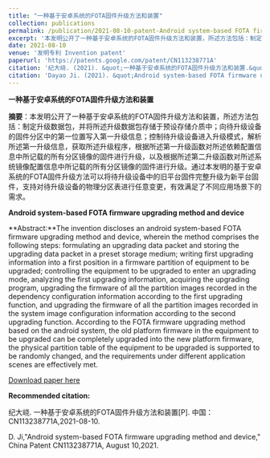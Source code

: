 ```yaml
---
title: "一种基于安卓系统的FOTA固件升级方法和装置"
collection: publications
permalink: /publication/2021-08-10-patent-Android system-based FOTA firmware upgrading method and device-number-31
excerpt: '本发明公开了一种基于安卓系统的FOTA固件升级方法和装置，所述方法包括：制定升级数据包，并将所述升级数据包存储于预设存储介质中；向待升级设备的固件分区中的第一位置写入第一升级信息；控制待升级设备进入升级模式，解析所述第一升级信息，获取所述升级程序，根据所述第一升级函数对所述依赖配置信息中所记载的所有分区镜像的固件进行升级，以及根据所述第二升级函数对所述系统镜像配置信息中所记载的所有分区镜像的固件进行升级。通过本发明的基于安卓系统的FOTA固件升级方法可以将待升级设备中的旧平台固件完整升级为新平台固件，支持对待升级设备的物理分区表进行任意变更，有效满足了不同应用场景下的需求.'
date: 2021-08-10
venue: '发明专利 Invention patent'
paperurl: 'https://patents.google.com/patent/CN113238771A'
citation: '纪大峣. (2021). &quot;一种基于安卓系统的FOTA固件升级方法和装置.&quot; <i>专利</i>. CN113238771A.'
citation: 'Dayao Ji. (2021). &quot;Android system-based FOTA firmware upgrading method and device.&quot; <i>China patent</i>. CN113238771A.'
---
```

**一种基于安卓系统的FOTA固件升级方法和装置**

**摘要**：本发明公开了一种基于安卓系统的FOTA固件升级方法和装置，所述方法包括：制定升级数据包，并将所述升级数据包存储于预设存储介质中；向待升级设备的固件分区中的第一位置写入第一升级信息；控制待升级设备进入升级模式，解析所述第一升级信息，获取所述升级程序，根据所述第一升级函数对所述依赖配置信息中所记载的所有分区镜像的固件进行升级，以及根据所述第二升级函数对所述系统镜像配置信息中所记载的所有分区镜像的固件进行升级。通过本发明的基于安卓系统的FOTA固件升级方法可以将待升级设备中的旧平台固件完整升级为新平台固件，支持对待升级设备的物理分区表进行任意变更，有效满足了不同应用场景下的需求。



**Android system-based FOTA firmware upgrading method and device**

**Abstract:**The invention discloses an android system-based FOTA firmware upgrading method and device, wherein the method comprises the following steps: formulating an upgrading data packet and storing the upgrading data packet in a preset storage medium; writing first upgrading information into a first position in a firmware partition of equipment to be upgraded; controlling the equipment to be upgraded to enter an upgrading mode, analyzing the first upgrading information, acquiring the upgrading program, upgrading the firmware of all the partition images recorded in the dependency configuration information according to the first upgrading function, and upgrading the firmware of all the partition images recorded in the system image configuration information according to the second upgrading function. According to the FOTA firmware upgrading method based on the android system, the old platform firmware in the equipment to be upgraded can be completely upgraded into the new platform firmware, the physical partition table of the equipment to be upgraded is supported to be randomly changed, and the requirements under different application scenes are effectively met. 



[Download paper here](https://patents.google.com/patent/CN113238771A)



**Recommended citation:** 

纪大峣. 一种基于安卓系统的FOTA固件升级方法和装置[P]. 中国：CN113238771A,2021-08-10.

D. Ji,"Android system-based FOTA firmware upgrading method and device," China Patent CN113238771A, August 10,2021.





